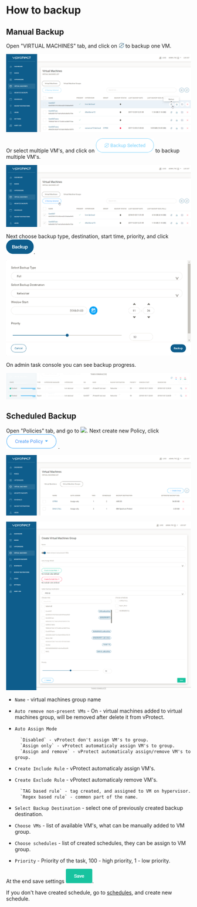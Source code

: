 # How to backup

## Manual Backup

Open "VIRTUAL MACHINES" tab, and click on ![](../.gitbook/assets/admin_webui_how_backup_icon_backup.png) to backup one VM. 

![](../.gitbook/assets/admin_webui_how_backup_select_one.png)

Or select multiple VM's, and click on ![](../.gitbook/assets/admin_webui_how_backup_icon_backup_selected%20%281%29.png) to backup multiple VM's. 

![](../.gitbook/assets/admin_webui_how_backup_select_multi.png)

Next choose backup type, destination, start time, priority, and click ![](../.gitbook/assets/admin_webui_how_backup_icon_blue_backup%20%281%29.png). 

![](../.gitbook/assets/admin_webui_how_backup_chose_type_destination%20%281%29.png)

On admin task console you can see backup progress. 

![](../.gitbook/assets/admin_webui_how_backup_task_console%20%281%29.png)

## Scheduled Backup

Open "Policies" tab, and go to ![](https://github.com/Storware/vprotect-manual/tree/cfa9bb2cf117ac097f14edc5da966ec14b20b951/images/admin_webui_how_backup_icon_virtual_machines_groups.png). Next create new Policy, click ![](../.gitbook/assets/create_policy.png) . 

![](../.gitbook/assets/admin_webui_how_backup_virtual_machines_groups%20%281%29.png)

![](../.gitbook/assets/admin_webui_how_backup_vm_group%20%281%29.png)

* `Name` - virtual machines group name
* `Auto remove non-present VMs` - On - virtual machines added to virtual machines group, will be removed after delete it from vProtect.
* `Auto Assign Mode`

  ```text
    `Disabled` - vProtect don't assign VM's to group.
    `Assign only` - vProtect automaticaly assign VM's to group.
    `Assign and remove` - vProtect automaticaly assign/remove VM's to group.
  ```

* `Create Include Rule` - vProtect automaticaly assign VM's.
* `Create Exclude Rule` - vProtect automaticaly remove VM's.

  ```text
    `TAG based rule` - tag created, and assigned to VM on hypervisor.
    `Regex based rule` - common part of the name.
  ```

* `Select Backup Destination` - select one of previously created backup destination.
* `Choose VMs` - list of available VM's, what can be manually added to VM group.
* `Choose schedules` - list of created schedules, they can be assign to VM group.
* `Priority` - Priority of the task, 100 - high priority, 1 - low priority.

At the end save settings ![](../.gitbook/assets/admin_webui_save.png).

If you don't have created schedule, go to [schedules](admin_webui_schedules.md), and create new schedule.

